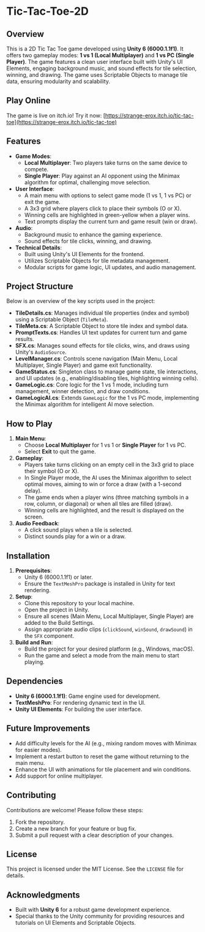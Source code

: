 # Tic-Tac-Toe-2D

## Overview

This is a 2D Tic Tac Toe game developed using **Unity 6 (6000.1.1f1)**. It offers two gameplay modes: **1 vs 1 (Local Multiplayer)** and **1 vs PC (Single Player)**. The game features a clean user interface built with Unity's UI Elements, engaging background music, and sound effects for tile selection, winning, and drawing. The game uses Scriptable Objects to manage tile data, ensuring modularity and scalability.

## Play Online

The game is live on itch.io! Try it now: [https://strange-erox.itch.io/tic-tac-toe](https://strange-erox.itch.io/tic-tac-toe)

## Features

- **Game Modes**:
  - **Local Multiplayer**: Two players take turns on the same device to compete.
  - **Single Player**: Play against an AI opponent using the Minimax algorithm for optimal, challenging move selection.
- **User Interface**:
  - A main menu with options to select game mode (1 vs 1, 1 vs PC) or exit the game.
  - A 3x3 grid where players click to place their symbols (O or X).
  - Winning cells are highlighted in green-yellow when a player wins.
  - Text prompts display the current turn and game result (win or draw).
- **Audio**:
  - Background music to enhance the gaming experience.
  - Sound effects for tile clicks, winning, and drawing.
- **Technical Details**:
  - Built using Unity's UI Elements for the frontend.
  - Utilizes Scriptable Objects for tile metadata management.
  - Modular scripts for game logic, UI updates, and audio management.

## Project Structure

Below is an overview of the key scripts used in the project:

- **TileDetails.cs**: Manages individual tile properties (index and symbol) using a Scriptable Object (`TileMeta`).
- **TileMeta.cs**: A Scriptable Object to store tile index and symbol data.
- **PromptTexts.cs**: Handles UI text updates for current turn and game results.
- **SFX.cs**: Manages sound effects for tile clicks, wins, and draws using Unity's `AudioSource`.
- **LevelManager.cs**: Controls scene navigation (Main Menu, Local Multiplayer, Single Player) and game exit functionality.
- **GameStatus.cs**: Singleton class to manage game state, tile interactions, and UI updates (e.g., enabling/disabling tiles, highlighting winning cells).
- **GameLogic.cs**: Core logic for the 1 vs 1 mode, including turn management, winner detection, and draw conditions.
- **GameLogicAI.cs**: Extends `GameLogic` for the 1 vs PC mode, implementing the Minimax algorithm for intelligent AI move selection.

## How to Play

1. **Main Menu**:
   - Choose **Local Multiplayer** for 1 vs 1 or **Single Player** for 1 vs PC.
   - Select **Exit** to quit the game.
2. **Gameplay**:
   - Players take turns clicking on an empty cell in the 3x3 grid to place their symbol (O or X).
   - In Single Player mode, the AI uses the Minimax algorithm to select optimal moves, aiming to win or force a draw (with a 1-second delay).
   - The game ends when a player wins (three matching symbols in a row, column, or diagonal) or when all tiles are filled (draw).
   - Winning cells are highlighted, and the result is displayed on the screen.
3. **Audio Feedback**:
   - A click sound plays when a tile is selected.
   - Distinct sounds play for a win or a draw.

## Installation

1. **Prerequisites**:
   - Unity 6 (6000.1.1f1) or later.
   - Ensure the `TextMeshPro` package is installed in Unity for text rendering.
2. **Setup**:
   - Clone this repository to your local machine.
   - Open the project in Unity.
   - Ensure all scenes (Main Menu, Local Multiplayer, Single Player) are added to the Build Settings.
   - Assign appropriate audio clips (`clickSound`, `winSound`, `drawSound`) in the `SFX` component.
3. **Build and Run**:
   - Build the project for your desired platform (e.g., Windows, macOS).
   - Run the game and select a mode from the main menu to start playing.

## Dependencies

- **Unity 6 (6000.1.1f1)**: Game engine used for development.
- **TextMeshPro**: For rendering dynamic text in the UI.
- **Unity UI Elements**: For building the user interface.

## Future Improvements

- Add difficulty levels for the AI (e.g., mixing random moves with Minimax for easier modes).
- Implement a restart button to reset the game without returning to the main menu.
- Enhance the UI with animations for tile placement and win conditions.
- Add support for online multiplayer.

## Contributing

Contributions are welcome! Please follow these steps:

1. Fork the repository.
2. Create a new branch for your feature or bug fix.
3. Submit a pull request with a clear description of your changes.

## License

This project is licensed under the MIT License. See the `LICENSE` file for details.

## Acknowledgments

- Built with **Unity 6** for a robust game development experience.
- Special thanks to the Unity community for providing resources and tutorials on UI Elements and Scriptable Objects.